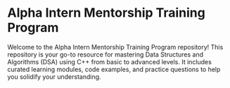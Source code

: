 # Alpha Intern Mentorship Training Program

Welcome to the Alpha Intern Mentorship Training Program repository! This repository is your go-to resource for mastering Data Structures and Algorithms (DSA) using C++ from basic to advanced levels. It includes curated learning modules, code examples, and practice questions to help you solidify your understanding.
